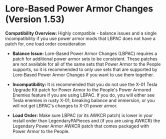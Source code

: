 # Lore-Based Power Armor Changes (Version 1.53)
**Compatibility Overview:** Highly compatible - balance issues and a single incompatibility if you use power armor mods that LBPAC does not have a patch for, one load order consideration

* **Balance Issue:** Lore-Based Power Armor Changes (LBPAC) requires a patch for additional power armor sets to be consistent. These patches are not available for all of the same sets that Power Armor to the People supports, so it is recommended to only use sets that are supported by Lore-Based Power Armor Changes if you want to use them together.

* **Incompatibility:** It is recommended that you do not use the X-01 Tesla Upgrade Kit patch for Power Armor to the People's Power Armored Enemies feature if you are using LBPAC. If you do, you will either see Tesla enemies in rusty X-01, breaking balance and immersion, or you will not get LBPAC's changes to X-01 power armor.

* **Load Order:** Make sure LBPAC (or its AWKCR patch) is lower in your install order than LegendaryPAPieces and (if you are using AWKCR) the Legendary Power Armor AWKCR patch that comes packaged with Power Armor to the People.